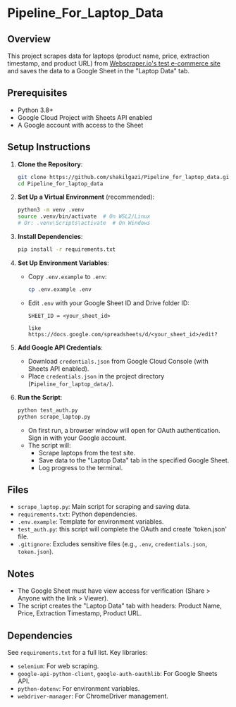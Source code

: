 # Pipeline_For_Laptop_Data

## Overview

This project scrapes data for laptops (product name, price, extraction timestamp, and product URL) from [Webscraper.io's test e-commerce site](https://webscraper.io/test-sites/e-commerce/allinone/computers/laptops) and saves the data to a Google Sheet in the "Laptop Data" tab.

## Prerequisites

- Python 3.8+
- Google Cloud Project with Sheets API enabled
- A Google account with access to the Sheet

## Setup Instructions

1.  **Clone the Repository**:

    ```bash
    git clone https://github.com/shakilgazi/Pipeline_for_laptop_data.git
    cd Pipeline_for_laptop_data
    ```

2.  **Set Up a Virtual Environment** (recommended):

    ```bash
    python3 -m venv .venv
    source .venv/bin/activate  # On WSL2/Linux
    # Or: .venv\Scripts\activate  # On Windows
    ```

3.  **Install Dependencies**:

    ```bash
    pip install -r requirements.txt
    ```

4.  **Set Up Environment Variables**:

    - Copy `.env.example` to `.env`:
      ```bash
      cp .env.example .env
      ```
    - Edit `.env` with your Google Sheet ID and Drive folder ID:

      ```plaintext
      SHEET_ID = <your_sheet_id>

      like
      https://docs.google.com/spreadsheets/d/<your_sheet_id>/edit?
      ```

5.  **Add Google API Credentials**:

    - Download `credentials.json` from Google Cloud Console (with Sheets API enabled).
    - Place `credentials.json` in the project directory (`Pipeline_for_laptop_data/`).

6.  **Run the Script**:

    ```bash
    python test_auth.py
    python scrape_laptop.py
    ```

    - On first run, a browser window will open for OAuth authentication. Sign in with your Google account.
    - The script will:
      - Scrape laptops from the test site.
      - Save data to the "Laptop Data" tab in the specified Google Sheet.
      - Log progress to the terminal.

## Files

- `scrape_laptop.py`: Main script for scraping and saving data.
- `requirements.txt`: Python dependencies.
- `.env.example`: Template for environment variables.
- `test_auth.py`: this script will complete the OAuth and create 'token.json' file.
- `.gitignore`: Excludes sensitive files (e.g., `.env`, `credentials.json`, `token.json`).

## Notes

- The Google Sheet must have view access for verification (Share > Anyone with the link > Viewer).
- The script creates the "Laptop Data" tab with headers: Product Name, Price, Extraction Timestamp, Product URL.

## Dependencies

See `requirements.txt` for a full list. Key libraries:

- `selenium`: For web scraping.
- `google-api-python-client`, `google-auth-oauthlib`: For Google Sheets API.
- `python-dotenv`: For environment variables.
- `webdriver-manager`: For ChromeDriver management.
